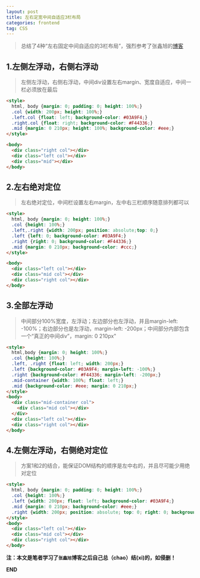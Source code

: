 ```yaml
---
layout: post
title: 左右定宽中间自适应3栏布局
categories: frontend
tag: CSS
---
```


> 总结了4种“左右固定中间自适应的3栏布局”，强烈参考了张鑫旭的[博客](http://www.zhangxinxu.com/wordpress/2009/11/%E6%88%91%E7%86%9F%E7%9F%A5%E7%9A%84%E4%B8%89%E7%A7%8D%E4%B8%89%E6%A0%8F%E7%BD%91%E9%A1%B5%E5%AE%BD%E5%BA%A6%E8%87%AA%E9%80%82%E5%BA%94%E5%B8%83%E5%B1%80%E6%96%B9%E6%B3%95/)

## 1.左侧左浮动，右侧右浮动

> 左侧左浮动，右侧右浮动，中间div设置左右margin、宽度自适应，中间一栏必须放在最后

```html
<style>
  html, body {margin: 0; padding: 0; height: 100%;}
  .col {width: 200px; height: 100%;}
  .left.col {float: left; background-color: #03A9F4;}
  .right.col {float: right; background-color: #F44336;}
  .mid {margin: 0 210px; height: 100%; background-color: #eee;}
</style>

<body>
  <div class="right col"></div>
  <div class="left col"></div>
  <div class="mid"></div>
</body>
```

## 2.左右绝对定位

> 左右绝对定位，中间栏设置左右margin，左中右三栏顺序随意排列都可以

```html
<style>
  html, body {margin: 0; height: 100%;}
  .col {height: 100%;}
  .left,.right {width: 200px; position: absolute;top: 0;}
  .left {left: 0; background-color: #03A9F4;}
  .right {right: 0; background-color: #F44336;}
  .mid {margin: 0 210px; background-color: #ccc;}
</style>

<body>
  <div class="left col"></div>
  <div class="mid col"></div>
  <div class="right col"></div>
</body>
```

## 3.全部左浮动

>中间部分100%宽度，左浮动；左边部分也左浮动，并且margin-left: -100%；右边部分也是左浮动，margin-left: -200px；中间部分内部包含一个“真正的中间div”，margin: 0 210px"

```html
<style>
  html,body {margin: 0; height: 100%;}
  .col {height: 100%;}
  .left, .right {float: left; width: 200px;}
  .left {background-color: #03A9F4; margin-left: -100%;}
  .right {background-color: #F44336; margin-left: -200px;}
  .mid-container {width: 100%; float: left;}
  .mid {background-color: #eee; margin: 0 210px;}
</style>
<body>
  <div class="mid-container col">
    <div class="mid col"></div>
  </div>
  <div class="left col"></div>
  <div class="right col"></div>
</body>
```

## 4.左侧左浮动，右侧绝对定位

> 方案1和2的结合，能保证DOM结构的顺序是左中右的，并且尽可能少用绝对定位

```html
<style>
  html, body {margin: 0; padding: 0; height: 100%;}
  .col {height: 100%;}
  .left {width: 200px; float: left; background-color: #03A9F4;}
  .mid {margin: 0 210px; background-color: #eee;}
  .right {width: 200px; position: absolute; top: 0; right: 0; background-color: #F44336;}
</style>
<body>
  <div class="left col"></div>
  <div class="mid col"></div>
  <div class="right col"></div>
</body>
```

**注：本文是笔者学习了`张鑫旭`博客之后自己总（chao）结(xi)的，如侵删！**

**END**
